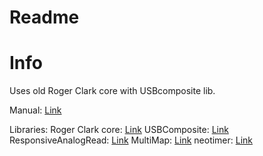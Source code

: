 # Readme
# Info
Uses old Roger Clark core with USBcomposite lib.

Manual: [Link](https://github.com/numanair/deej/tree/stm32-logic-saving/Docs#readme)

Libraries:
Roger Clark core: [Link](github.com/rogerclarkmelbourne/Arduino_STM32)
USBComposite: [Link](github.com/arpruss/USBComposite_stm32f1)
ResponsiveAnalogRead: [Link](github.com/dxinteractive/ResponsiveAnalogRead)
MultiMap: [Link](github.com/RobTillaart/MultiMap)
neotimer: [Link](github.com/jrullan/neotimer)
